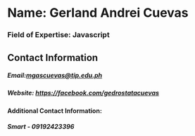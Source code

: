 # Name: Gerland Andrei Cuevas
### Field of Expertise: Javascript

## Contact Information
##### Email:mgascuevas@tip.edu.ph
##### Website: https://facebook.com/gedrostatacuevas

#### Additional Contact Information:
##### Smart - 09192423396
